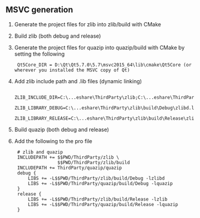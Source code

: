MSVC generation
---------------

1. Generate the project files for zlib into zlib/build with CMake

2. Build zlib (both debug and release)

3. Generate the project files for quazip into quazip/build with CMake by setting the following

        Qt5Core_DIR = D:\Qt\Qt5.7.0\5.7\msvc2015_64\lib\cmake\Qt5Core (or wherever you installed the MSVC copy of Qt)

4. Add zlib include path and .lib files (dynamic linking)

        ZLIB_INCLUDE_DIR=C:\...eshare\ThirdParty\zlib;C:\...eshare\ThirdParty\zlib\build
        ZLIB_LIBRARY_DEBUG=C:\...eshare\ThirdParty\zlib\build\Debug\zlibd.lib
        ZLIB_LIBRARY_RELEASE=C:\...eshare\ThirdParty\zlib\build\Release\zlib.lib

5. Build quazip (both debug and release)

6. Add the following to the pro file

        # zlib and quazip
        INCLUDEPATH += $$PWD/ThirdParty/zlib \
                       $$PWD/ThirdParty/zlib/build
        INCLUDEPATH += ThirdParty/quazip/quazip
        debug {
            LIBS += -L$$PWD/ThirdParty/zlib/build/Debug -lzlibd
            LIBS += -L$$PWD/ThirdParty/quazip/build/Debug -lquazip
        }
        release {
            LIBS += -L$$PWD/ThirdParty/zlib/build/Release -lzlib
            LIBS += -L$$PWD/ThirdParty/quazip/build/Release -lquazip
        }
